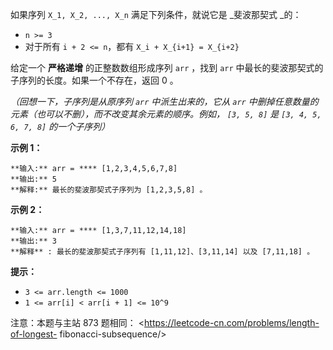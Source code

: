 如果序列 `X_1, X_2, ..., X_n` 满足下列条件，就说它是  _斐波那契式  _的：

  * `n >= 3`
  * 对于所有 `i + 2 <= n`，都有 `X_i + X_{i+1} = X_{i+2}`

给定一个 **严格递增** 的正整数数组形成序列 `arr` ，找到 `arr` 中最长的斐波那契式的子序列的长度。如果一个不存在，返回  0 。

_（回想一下，子序列是从原序列   `arr` 中派生出来的，它从 `arr` 中删掉任意数量的元素（也可以不删），而不改变其余元素的顺序。例如， `[3,
5, 8]` 是 `[3, 4, 5, 6, 7, 8]` 的一个子序列）_



**示例 1：**

    
    
    **输入:** arr = **** [1,2,3,4,5,6,7,8]
    **输出:** 5
    **解释:** 最长的斐波那契式子序列为 [1,2,3,5,8] 。
    

**示例  2：**

    
    
    **输入:** arr = **** [1,3,7,11,12,14,18]
    **输出:** 3
    **解释** : 最长的斐波那契式子序列有 [1,11,12]、[3,11,14] 以及 [7,11,18] 。
    



**提示：**

  * `3 <= arr.length <= 1000`
  * `1 <= arr[i] < arr[i + 1] <= 10^9`



注意：本题与主站 873 题相同： <https://leetcode-cn.com/problems/length-of-longest-
fibonacci-subsequence/>

